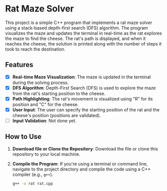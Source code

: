# Rat Maze Solver

This project is a simple C++ program that implements a rat maze solver using a stack-based depth-first search (DFS) algorithm. The program visualizes the maze and updates the terminal in real-time as the rat explores the maze to find the cheese. The rat's path is displayed, and when it reaches the cheese, the solution is printed along with the number of steps it took to reach the destination.

## Features

- [x] **Real-time Maze Visualization**: The maze is updated in the terminal during the solving process.
- [x] **DFS Algorithm**: Depth-First Search (DFS) is used to explore the maze from the rat's starting position to the cheese.
- [x] **Path Highlighting**: The rat's movement is visualized using "R" for its position and "C" for the cheese.
- [x] **User Input**: The user can specify the starting position of the rat and the cheese's position (positions are validated).
- [ ] **Input Validation**: Not done yet.

## How to Use

1. **Download file or Clone the Repository**:
   Download the file or clone this repository to your local machine.

2. **Compile the Program**:
   If you're using a terminal or command line, navigate to the project directory and compile the code using a C++ compiler (e.g., `g++`).

   ```bash
   g++ -o rat rat.cpp
